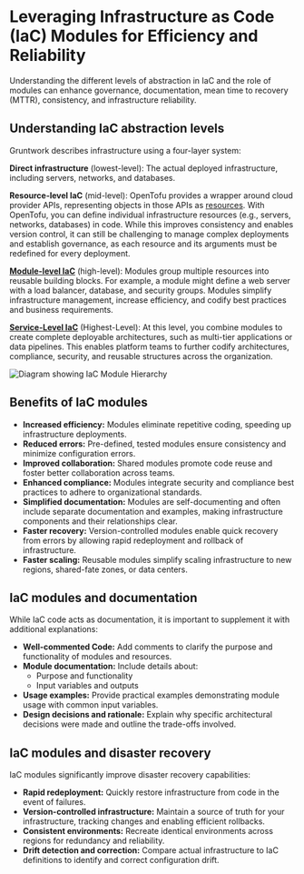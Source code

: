 # Leveraging Infrastructure as Code (IaC) Modules for Efficiency and Reliability
Understanding the different levels of abstraction in IaC and the role of modules can enhance governance, documentation, mean time to recovery (MTTR), consistency, and infrastructure reliability.

## Understanding IaC abstraction levels
Gruntwork describes infrastructure using a four-layer system:

**Direct infrastructure** (lowest-level): The actual deployed infrastructure, including servers, networks, and databases.

**Resource-level IaC** (mid-level): OpenTofu provides a wrapper around cloud provider APIs, representing objects in those APIs as [resources](https://opentofu.org/docs/language/resources/). With OpenTofu, you can define individual infrastructure resources (e.g., servers, networks, databases) in code. While this improves consistency and enables version control, it can still be challenging to manage complex deployments and establish governance, as each resource and its arguments must be redefined for every deployment.

[**Module-level IaC**](/2.0/docs/library/concepts/modules) (high-level): Modules group multiple resources into reusable building blocks. For example, a module might define a web server with a load balancer, database, and security groups. Modules simplify infrastructure management, increase efficiency, and codify best practices and business requirements.

[**Service-Level IaC**](/2.0/docs/library/concepts/service-modules) (Highest-Level): At this level, you combine modules to create complete deployable architectures, such as multi-tier applications or data pipelines. This enables platform teams to further codify architectures, compliance, security, and reusable structures across the organization.

<img alt="Diagram showing IaC Module Hierarchy" className="img_node_modules-@docusaurus-theme-classic-lib-theme-MDXComponents-Img-styles-module medium-zoom-image" src="/img/iac/module_types.svg" />

## Benefits of IaC modules
* **Increased efficiency:** Modules eliminate repetitive coding, speeding up infrastructure deployments.
* **Reduced errors:** Pre-defined, tested modules ensure consistency and minimize configuration errors.
* **Improved collaboration:** Shared modules promote code reuse and foster better collaboration across teams.
* **Enhanced compliance:** Modules integrate security and compliance best practices to adhere to organizational standards.
* **Simplified documentation:** Modules are self-documenting and often include separate documentation and examples, making infrastructure components and their relationships clear.
* **Faster recovery:** Version-controlled modules enable quick recovery from errors by allowing rapid redeployment and rollback of infrastructure.
* **Faster scaling:** Reusable modules simplify scaling infrastructure to new regions, shared-fate zones, or data centers.

## IaC modules and documentation
While IaC code acts as documentation, it is important to supplement it with additional explanations:

* **Well-commented Code:** Add comments to clarify the purpose and functionality of modules and resources.
* **Module documentation:** Include details about:
  * Purpose and functionality
  * Input variables and outputs
* **Usage examples:** Provide practical examples demonstrating module usage with common input variables.
* **Design decisions and rationale:** Explain why specific architectural decisions were made and outline the trade-offs involved.

## IaC modules and disaster recovery

IaC modules significantly improve disaster recovery capabilities:

* **Rapid redeployment:** Quickly restore infrastructure from code in the event of failures.
* **Version-controlled infrastructure:** Maintain a source of truth for your infrastructure, tracking changes and enabling efficient rollbacks.
* **Consistent environments:** Recreate identical environments across regions for redundancy and reliability.
* **Drift detection and correction:** Compare actual infrastructure to IaC definitions to identify and correct configuration drift.
